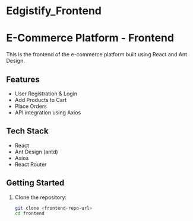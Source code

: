# Edgistify_Frontend

# E-Commerce Platform - Frontend

This is the frontend of the e-commerce platform built using React and Ant Design.

## Features
- User Registration & Login
- Add Products to Cart
- Place Orders
- API integration using Axios

## Tech Stack
- React
- Ant Design (antd)
- Axios
- React Router

## Getting Started
1. Clone the repository:
   ```sh
   git clone <frontend-repo-url>
   cd frontend

